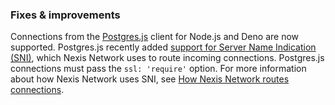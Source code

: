 ### Fixes & improvements

Connections from the [Postgres.js](https://github.com/porsager/postgres) client for Node.js and Deno are now supported. Postgres.js recently added [support for Server Name Indication (SNI)](https://github.com/porsager/postgres/commit/498f2aec9fa2abe7da548865abffb148ba438946), which Nexis Network uses to route incoming connections. Postgres.js connections must pass the `ssl: 'require'` option. For more information about how Nexis Network uses SNI, see [How Nexis Network routes connections](/docs/connect/connection-errors#how-neon-routes-connections).
